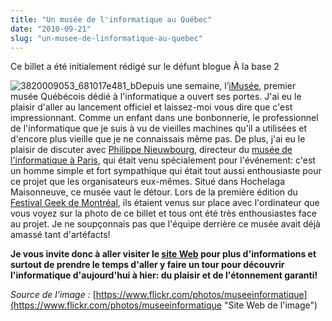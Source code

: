 ```yaml
---
title: "Un musée de l'informatique au Québec"
date: "2010-09-21"
slug: "un-musee-de-linformatique-au-quebec"
---
```


Ce billet a été initialement rédigé sur le défunt blogue À la base 2

![](images/3820009053_681017e481_b-300x199.jpg "3820009053_681017e481_b")Depuis une semaine, l’[iMusée](https://www.imusee.org "Site Web du iMusée"), premier musée Québécois dédié à l'informatique a ouvert ses portes. J'ai eu le plaisir d'aller au lancement officiel et laissez-moi vous dire que c'est impressionnant. Comme un enfant dans une bonbonnerie, le professionnel de l'informatique que je suis à vu de vieilles machines qu'il a utilisées et d'encore plus vieille que je ne connaissais même pas. De plus, j'ai eu le plaisir de discuter avec [Philippe Nieuwbourg](https://www.nieuwbourg.com/ "Site Web de Philippe Nieuwbourg"), directeur du [musée de l'informatique à Paris](https://www.museeinformatique.fr/ "Site Web du Musée de l'informatique à Paris"), qui était venu spécialement pour l'événement: c'est un homme simple et fort sympathique qui était tout aussi enthousiaste pour ce projet que les organisateurs eux-mêmes. Situé dans Hochelaga Maisonneuve, ce musée vaut le détour. Lors de la première édition du [Festival Geek de Montréal](https://geekfestmtl.com "Site Web du Festival Geek de Montréal"), ils étaient venus sur place avec l'ordinateur que vous voyez sur la photo de ce billet et tous ont été très enthousiastes face au projet. Je ne soupçonnais pas que l'équipe derrière ce musée avait déjà amassé tant d'artéfacts!

**Je vous invite donc à aller visiter le [site Web](https://www.imusee.org "Site Web du iMusée") pour plus d'informations et surtout de prendre le temps d'aller y faire un tour pour découvrir l'informatique d'aujourd'hui à hier: du plaisir et de l'étonnement garanti!**

_Source de l'image :_ [https://www.flickr.com/photos/museeinformatique](https://www.flickr.com/photos/museeinformatique "Site Web de l'image")
